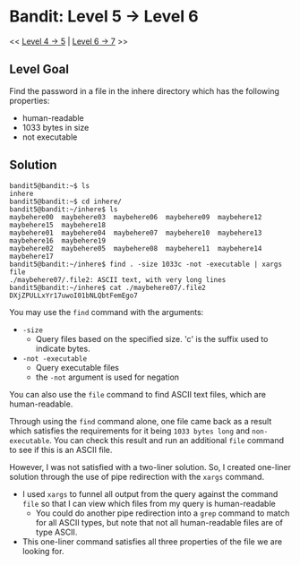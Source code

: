# Bandit: Level 5 -> Level 6
<< [Level 4 -> 5](https://github.com/Dennis-Dang/OverTheWire/blob/main/0_bandit/level_04-05.md) | [Level 6 -> 7](https://github.com/Dennis-Dang/OverTheWire/blob/main/0_bandit/level_06-07.md) >>

## Level Goal
Find the password in a file in the inhere directory which has the following properties:
- human-readable
- 1033 bytes in size
- not executable

## Solution
```console
bandit5@bandit:~$ ls
inhere
bandit5@bandit:~$ cd inhere/
bandit5@bandit:~/inhere$ ls
maybehere00  maybehere03  maybehere06  maybehere09  maybehere12  maybehere15  maybehere18
maybehere01  maybehere04  maybehere07  maybehere10  maybehere13  maybehere16  maybehere19
maybehere02  maybehere05  maybehere08  maybehere11  maybehere14  maybehere17
bandit5@bandit:~/inhere$ find . -size 1033c -not -executable | xargs file
./maybehere07/.file2: ASCII text, with very long lines
bandit5@bandit:~/inhere$ cat ./maybehere07/.file2
DXjZPULLxYr17uwoI01bNLQbtFemEgo7
```

You may use the `find` command with the arguments: 
- `-size` 
	- Query files based on the specified size. 'c' is the suffix used to indicate bytes.
- `-not -executable`
	- Query executable files
	- the `-not` argument is used for negation

You can also use the `file` command to find ASCII text files, which are human-readable.

Through using the `find` command alone, one file came back as a result which satisfies the requirements for it being `1033 bytes long` and `non-executable`. 
You can check this result and run an additional `file` command to see if this is an ASCII file.

However, I was not satisfied with a two-liner solution. So, I created one-liner solution through the use of pipe redirection with the `xargs` command. 
- I used `xargs` to funnel all output from the query against the command `file` so that I can view which files from my query is human-readable
	- You could do another pipe redirection into a `grep` command to match for all ASCII types, but note that not all human-readable files are of type ASCII.
- This one-liner command satisfies all three properties of the file we are looking for.
